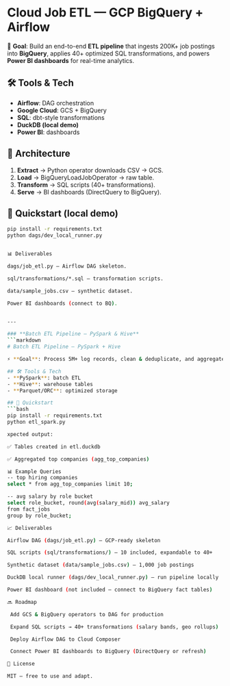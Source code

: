 # Cloud Job ETL — GCP BigQuery + Airflow  

🚀 **Goal**: Build an end-to-end **ETL pipeline** that ingests 200K+ job postings into **BigQuery**, applies 40+ optimized SQL transformations, and powers **Power BI dashboards** for real-time analytics.

## 🛠️ Tools & Tech
- **Airflow**: DAG orchestration
- **Google Cloud**: GCS + BigQuery
- **SQL**: dbt-style transformations
- **DuckDB (local demo)**
- **Power BI**: dashboards

## 📂 Architecture
1. **Extract** → Python operator downloads CSV → GCS.
2. **Load** → BigQueryLoadJobOperator → raw table.
3. **Transform** → SQL scripts (40+ transformations).
4. **Serve** → BI dashboards (DirectQuery to BigQuery).

## 🚀 Quickstart (local demo)
```bash
pip install -r requirements.txt
python dags/dev_local_runner.py


📊 Deliverables

dags/job_etl.py — Airflow DAG skeleton.

sql/transformations/*.sql — transformation scripts.

data/sample_jobs.csv — synthetic dataset.

Power BI dashboards (connect to BQ).


---

### **Batch ETL Pipeline — PySpark & Hive**
```markdown
# Batch ETL Pipeline — PySpark + Hive

⚡ **Goal**: Process 5M+ log records, clean & deduplicate, and aggregate metrics into **Hive tables** for BI.

## 🛠️ Tools & Tech
- **PySpark**: batch ETL
- **Hive**: warehouse tables
- **Parquet/ORC**: optimized storage

## 🚀 Quickstart
```bash
pip install -r requirements.txt
python etl_spark.py

xpected output:

✅ Tables created in etl.duckdb

✅ Aggregated top companies (agg_top_companies)

📊 Example Queries
-- top hiring companies
select * from agg_top_companies limit 10;

-- avg salary by role bucket
select role_bucket, round(avg(salary_mid)) avg_salary
from fact_jobs
group by role_bucket;

📈 Deliverables

Airflow DAG (dags/job_etl.py) — GCP-ready skeleton

SQL scripts (sql/transformations/) — 10 included, expandable to 40+

Synthetic dataset (data/sample_jobs.csv) — 1,000 job postings

DuckDB local runner (dags/dev_local_runner.py) — run pipeline locally

Power BI dashboard (not included — connect to BigQuery fact tables)

🔜 Roadmap

 Add GCS & BigQuery operators to DAG for production

 Expand SQL scripts → 40+ transformations (salary bands, geo rollups)

 Deploy Airflow DAG to Cloud Composer

 Connect Power BI dashboards to BigQuery (DirectQuery or refresh)

📜 License

MIT — free to use and adapt.
